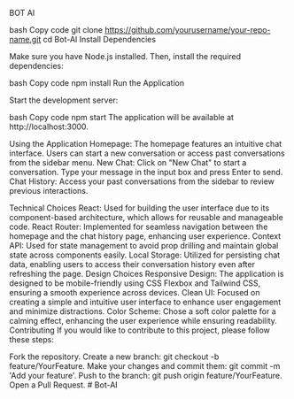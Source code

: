 BOT AI


bash
Copy code
git clone https://github.com/yourusername/your-repo-name.git
cd Bot-AI
Install Dependencies

Make sure you have Node.js installed. Then, install the required dependencies:

bash
Copy code
npm install
Run the Application

Start the development server:

bash
Copy code
npm start
The application will be available at http://localhost:3000.

Using the Application
Homepage: The homepage features an intuitive chat interface. Users can start a new conversation or access past conversations from the sidebar menu.
New Chat: Click on "New Chat" to start a conversation. Type your message in the input box and press Enter to send.
Chat History: Access your past conversations from the sidebar to review previous interactions.

Technical Choices
React: Used for building the user interface due to its component-based architecture, which allows for reusable and manageable code.
React Router: Implemented for seamless navigation between the homepage and the chat history page, enhancing user experience.
Context API: Used for state management to avoid prop drilling and maintain global state across components easily.
Local Storage: Utilized for persisting chat data, enabling users to access their conversation history even after refreshing the page.
Design Choices
Responsive Design: The application is designed to be mobile-friendly using CSS Flexbox and Tailwind CSS, ensuring a smooth experience across devices.
Clean UI: Focused on creating a simple and intuitive user interface to enhance user engagement and minimize distractions.
Color Scheme: Chose a soft color palette for a calming effect, enhancing the user experience while ensuring readability.
Contributing
If you would like to contribute to this project, please follow these steps:

Fork the repository.
Create a new branch: git checkout -b feature/YourFeature.
Make your changes and commit them: git commit -m 'Add your feature'.
Push to the branch: git push origin feature/YourFeature.
Open a Pull Request.
#   B o t - A I  
 
